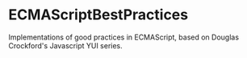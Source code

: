 # ECMAScriptBestPractices
Implementations of good practices in ECMAScript, based on Douglas Crockford's Javascript YUI series.

